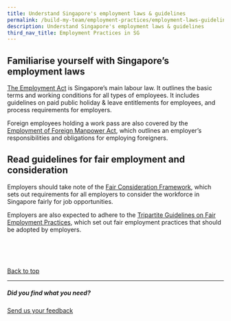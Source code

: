 ```yaml
---
title: Understand Singapore's employment laws & guidelines
permalink: /build-my-team/employment-practices/employment-laws-guidelines/
description: Understand Singapore's employment laws & guidelines
third_nav_title: Employment Practices in SG
---
```

## Familiarise yourself with Singapore’s employment laws

<a target="_blank" href="https://www.mom.gov.sg/employment-practices/employment-act">The Employment Act</a> is Singapore’s main labour law. It outlines the basic terms and working conditions for all types of employees. It includes guidelines on paid public holiday &amp; leave entitlements for employees, and process requirements for employers.

Foreign employees holding a work pass are also covered by the <a target="_blank" href="https://www.mom.gov.sg/legislation/employment-of-foreign-manpower-act">Employment of Foreign Manpower Act</a>, which outlines an employer’s responsibilities and obligations for employing foreigners.

## Read guidelines for fair employment and consideration


Employers should take note of the <a target="_blank" href="https://www.mom.gov.sg/employment-practices/fair-consideration-framework">Fair Consideration Framework</a>, which sets out requirements for all employers to consider the workforce in Singapore fairly for job opportunities.

Employers are also expected to adhere to the <a target="_blank" href="https://www.tal.sg/tafep/resources/publications/2019/tripartite-guidelines-on-fair-employment-practices">Tripartite Guidelines on Fair Employment Practices</a>, which set out fair employment practices that should be adopted by employers.


<br>
<br>
<br>

[Back to top](#familiarise-yourself-with-singapores-employment-laws)

<hr>

##### Did you find what you need?
[Send us your feedback](https://form.gov.sg/642693623cb98f001239be0d)